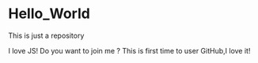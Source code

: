 # Hello_World
This is  just a repository

I love JS! Do you want to join me ?
This is first time to user GitHub,I love it!
